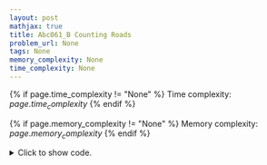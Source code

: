 ```yaml
---
layout: post
mathjax: true
title: Abc061_B Counting Roads
problem_url: None
tags: None
memory_complexity: None
time_complexity: None
---
```




{% if page.time_complexity != "None" %}
Time complexity: ${{ page.time_complexity }}$
{% endif %}

{% if page.memory_complexity != "None" %}
Memory complexity: ${{ page.memory_complexity }}$
{% endif %}

<details>
<summary>
<p style="display:inline">Click to show code.</p>
</summary>
```cpp
{% raw %}
using namespace std;
int main(void)
{
    int n, m, u, v;
    cin >> n >> m;
    vector<int> deg(n, 0);
    while (m--)
    {
        cin >> u >> v, --u, --v;
        deg[u]++, deg[v]++;
    }
    for_each(deg.begin(), deg.end(), [](int x) { cout << x << endl; });
    return 0;
}

{% endraw %}
```
</details>

